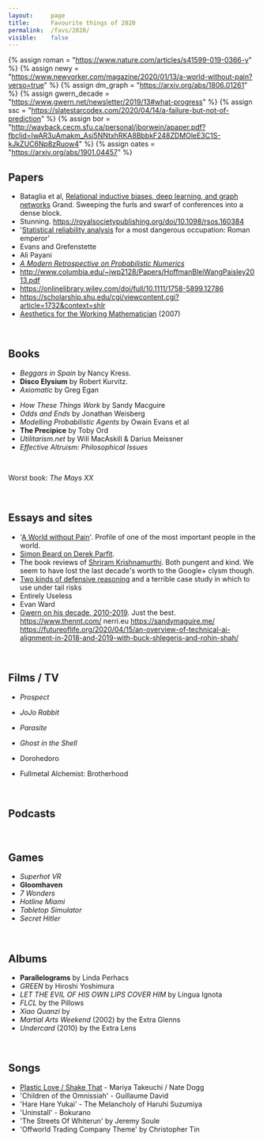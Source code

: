 ```yaml
---
layout:     page
title:      Favourite things of 2020
permalink:  /favs/2020/
visible:    false
---
```


{%	assign roman = "https://www.nature.com/articles/s41599-019-0366-y"	%}
{%	assign newy = "https://www.newyorker.com/magazine/2020/01/13/a-world-without-pain?verso=true"		%}
{%	assign dm_graph = "https://arxiv.org/abs/1806.01261"		%}
{%	assign gwern_decade = "https://www.gwern.net/newsletter/2019/13#what-progress"		%}
{%	assign ssc = "https://slatestarcodex.com/2020/04/14/a-failure-but-not-of-prediction"		%}
{%	assign bor = "http://wayback.cecm.sfu.ca/personal/jborwein/apaper.pdf?fbclid=IwAR3uAmakm_Asi5NNtxhRKA8BbbkF248ZDMOleE3C1S-kJkZUC6Np8zRuow4"		%}
{%	assign oates = "https://arxiv.org/abs/1901.04457"		%}



## Papers

* Bataglia et al, <a href="{{dm_graph}}">Relational inductive biases, deep learning, and graph networks</a>
Grand. Sweeping the furls and swarf of conferences into a dense block.
* Stunning. https://royalsocietypublishing.org/doi/10.1098/rsos.160384
* '<a href="{{roman}}">Statistical reliability analysis</a> for a most dangerous occupation: Roman emperor'
* Evans and Grefenstette
* Ali Payani
* _<a href="{{oates}}">A Modern Retrospective on Probabilistic Numerics</a>_
* http://www.columbia.edu/~jwp2128/Papers/HoffmanBleiWangPaisley2013.pdf
* https://onlinelibrary.wiley.com/doi/full/10.1111/1758-5899.12786
* https://scholarship.shu.edu/cgi/viewcontent.cgi?article=1732&context=shlr
* <a href="{{bor}}">Aesthetics for the Working Mathematician</a> (2007)


<br>

## Books

* _Beggars in Spain_ by Nancy Kress.
* **Disco Elysium** by Robert Kurvitz.
* _Axiomatic_ by Greg Egan

<!-- Peter Watts Is An Angry Sentient Tumor -->
* _How These Things Work_ by Sandy Macguire
* _Odds and Ends_ by Jonathan Weisberg
* _Modelling Probabilistic Agents_ by Owain Evans et al
* **The Precipice** by Toby Ord
* _Utilitarism.net_ by Will MacAskill & Darius Meissner
* _Effective Altruism: Philosophical Issues_

<br>

Worst book: _The Mays XX_

<br>

## Essays and sites

* '<a href="{{newy}}">A World without Pain</a>'. Profile of one of the most important people in the world.
* [Simon Beard on Derek Parfit](https://sjbeard.weebly.com/parfit-bio.html).
* The book reviews of [Shriram Krishnamurthi](https://cs.brown.edu/~sk/Personal/Books/). Both pungent and kind. We seem to have lost the last decade's worth to the Google+ clysm though.
* <a href="{{ssc}}">Two kinds of defensive reasoning</a> and a terrible case study in which to use under tail risks
* Entirely Useless
* Evan Ward
* <a href="{{gwern_decade}}">Gwern on his decade, 2010-2019</a>. Just the best.
https://www.thennt.com/
nerri.eu
https://sandymaguire.me/
https://futureoflife.org/2020/04/15/an-overview-of-technical-ai-alignment-in-2018-and-2019-with-buck-shlegeris-and-rohin-shah/


<br>

## Films / TV

* _Prospect_
* _JoJo Rabbit_
* _Parasite_
* _Ghost in the Shell_

* Dorohedoro
* Fullmetal Alchemist: Brotherhood


<br>

## Podcasts


<br>

## Games

* _Superhot VR_
* **Gloomhaven**
* _7 Wonders_
* _Hotline Miami_
* _Tabletop Simulator_
* _Secret Hitler_


<br>

## Albums

* **Parallelograms** by Linda Perhacs
* _GREEN_ by Hiroshi Yoshimura
* _LET THE EVIL OF HIS OWN LIPS COVER HIM_ by Lingua Ignota
* _FLCL_ by the Pillows
* _Xiao Quanzi_ by 
* _Martial Arts Weekend_ (2002) by the Extra Glenns
* _Undercard_ (2010) by the Extra Lens

<br>

## Songs

* [Plastic Love / Shake That](https://www.youtube.com/watch?v=oZazVpuooQ0) - Mariya Takeuchi / Nate Dogg
* 'Children of the Omnissiah' - Guillaume David
* 'Hare Hare Yukai' - The Melancholy of Haruhi Suzumiya
* 'Uninstall' - Bokurano
* 'The Streets Of Whiterun' by Jeremy Soule
* 'Offworld Trading Company Theme' by Christopher Tin